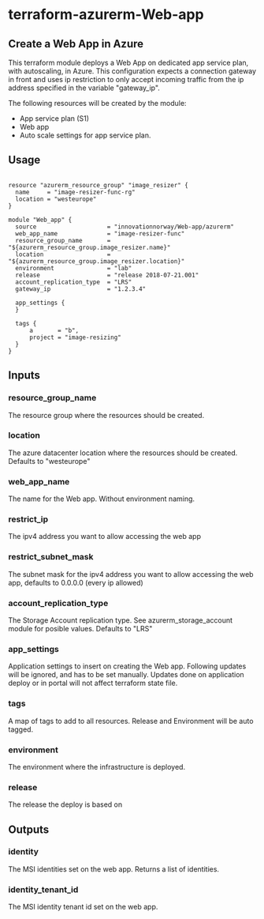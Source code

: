 # terraform-azurerm-Web-app

## Create a Web App in Azure

This terraform module deploys a Web App on dedicated app service plan, with autoscaling, in Azure. This configuration expects a connection gateway in front and uses ip restriction to only accept incoming traffic from the ip address specified in the variable "gateway_ip".

The following resources will be created by the module:
- App service plan (S1)
- Web app
- Auto scale settings for app service plan. 


## Usage

```hcl

resource "azurerm_resource_group" "image_resizer" {
  name     = "image-resizer-func-rg"
  location = "westeurope"
}

module "Web_app" {
  source                    = "innovationnorway/Web-app/azurerm"
  web_app_name              = "image-resizer-func"
  resource_group_name       = "${azurerm_resource_group.image_resizer.name}"
  location                  = "${azurerm_resource_group.image_resizer.location}"
  environment               = "lab"
  release                   = "release 2018-07-21.001"
  account_replication_type  = "LRS"
  gateway_ip                = "1.2.3.4"
  
  app_settings {
  }

  tags {
      a       = "b",
      project = "image-resizing"
  }
}

```

## Inputs

### resource_group_name
The resource group where the resources should be created.

### location
The azure datacenter location where the resources should be created. Defaults to "westeurope"

### web_app_name
The name for the Web app. Without environment naming.

### restrict_ip
The ipv4 address you want to allow accessing the web app

### restrict_subnet_mask
The subnet mask for the ipv4 address you want to allow accessing the web app, defaults to 0.0.0.0 (every ip allowed)

### account_replication_type
The Storage Account replication type. See azurerm_storage_account module for posible values.
Defaults to "LRS"

### app_settings
Application settings to insert on creating the Web app. Following updates will be ignored, and has to be set manually. Updates done on application deploy or in portal will not affect terraform state file.
 
### tags
A map of tags to add to all resources. Release and Environment will be auto tagged. 

### environment
The environment where the infrastructure is deployed.

### release
The release the deploy is based on



## Outputs

### identity
The MSI identities set on the web app. Returns a list of identities.

### identity_tenant_id
The MSI identity tenant id set on the web app.